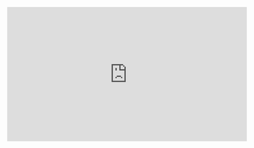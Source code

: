 <iframe width="560" height="315" src="https://www.hackerrank.com/challenges/variable-sized-arrays/problem" frameborder="0" allowfullscreen>